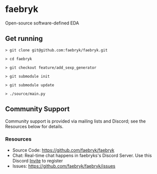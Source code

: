 # faebryk

Open-source software-defined EDA

## Get running
```
> git clone git@github.com:faebryk/faebryk.git
```
```
> cd faebryk
```
```
> git checkout feature/add_sexp_generator
```
```
> git submodule init
```
```
> git submodule update
```
```
> ./source/main.py
```

## Community Support
Community support is provided via mailing lists and Discord; see the Resources below for details.

### Resources
- Source Code: https://github.com/faebryk/faebryk
- Chat: Real-time chat happens in faebryks's Discord Server. Use this Discord [Invite](https://discord.gg/Sekvbrej8j) to register
- Issues: https://github.com/faebryk/faebryk/issues
